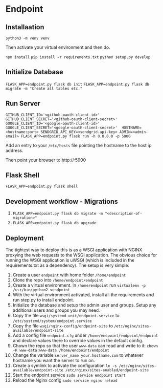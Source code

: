 # Endpoint


## Installaation

`python3 -m venv venv`

Then activate your virtual environment and then do.

`npm install`
`pip install -r requirements.txt`
`python setup.py develop`

## Initialize Database

`FLASK_APP=endpoint.py flask db init`
`FLASK_APP=endpoint.py flask db migrate -m "Create all tables etc."`

## Run Server

`GITHUB_CLIENT_ID='<github-oauth-client-id>' GITHUB_CLIENT_SECRET='<github-oauth-client-secret>' GOOGLE_CLIENT_ID='<google-oauth-client-id>' GOOGLE_CLIENT_SECRET='<google-oauth-client-secret>'  HOSTNAME=<hostname:port> SENDGRID_API_KEY=<sendgrid-api-key> ADMIN=<admin-email> FLASK_APP=endpoint.py flask run -h 0.0.0.0 -p 5000`

Add an entry to your `/etc/hosts` file pointing the hostname to the host ip address.

Then point your browser to http://<hostname>:5000

## Flask Shell

`FLASK_APP=endpoint.py flask shell`

## Development workflow - Migrations

1. `FLASK_APP=endpoint.py flask db migrate -m "<description-of-migration>"`
2. `FLASK_APP=endpoint.py flask db upgrade`

## Deployment

The tightest way to deploy this is as a WSGI application with NGINX proxying the web requests to the WSGI application. The obvious choice for running the WSGI application is uWSGI (which is included in the requirements.txt as a dependency). The setup is very simple.

1. Create a user `endpoint` with home folder `/home/endpoint`
2. Clone the repo into `/home/endpoint/endpoint`
3. Create a virtual environment. In `/home/endpoint` run `virtualenv -p /usr/bin/python2 vendpoint`
4. With the virtual environment activated, install all the requirements and run step.py to install endpoint.
5. Initialize the database and setup the admin user and groups. Setup any additional users and groups you may need.
6. Copy the file `wsgi/systemd-unit/endpoint.service` to `/etc/systemd/system/endpoint.service`
7. Copy the file `wsgi/nginx-config/endpoint-site` to `/etc/nginx/sites-available/endpoint-site`
8. Add a config file `endpoint.cfg` under `/home/endpoint/endpoint/endpoint` and declare values there to override values in the default config.
9. Chown the repo so that the user `www-data` can read and write to it: `chown -R www-data:www-data /home/endpoint/endpoint`
10. Change the variable `server_name your.hostname.com` to whatever hostname you want the server to run on.
11. Create a symlink to activate the configuration `ln -s /etc/nginx/sites-available/endpoint-site /etc/nginx/sites-enabled/endpoint-site`
12. Start the endpoint service `sudo service endpoint start`
13. Reload the Nginx config `sudo service nginx reload`
